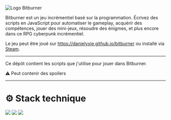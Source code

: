 ![Logo Bitburner](https://www.steamgriddb.com/icon/22985)

Bitburner est un jeu incrémentiel basé sur la programmation. Écrivez des scripts en JavaScript pour automatiser le gameplay, acquérir des compétences, jouer des mini-jeux, résoudre des énigmes, et plus encore dans ce RPG cyberpunk incrémentiel.

Le jeu peut être joué sur https://danielyxie.github.io/bitburner ou installé via [Steam](https://store.steampowered.com/app/1812820/Bitburner/).

---

Ce dépôt contient les scripts que j'utilise pour jouer dans Bitburner.

⚠️ Peut contenir des spoilers

---

# ⚙️ Stack technique

![](https://img.shields.io/badge/Bitburner-v2.8.1-blue)
![](https://img.shields.io/badge/-TypeScript-3178C6?style=for-the-badge&logo=typescript&logoColor=white)
![](https://img.shields.io/badge/-JSON-000000?style=for-the-badge&logo=json&logoColor=white)
